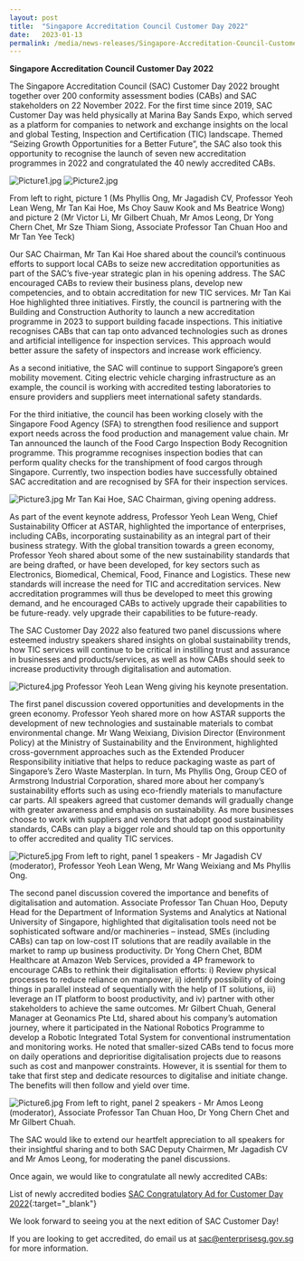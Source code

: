 ```yaml
---
layout: post
title:  "Singapore Accreditation Council Customer Day 2022"
date:   2023-01-13
permalink: /media/news-releases/Singapore-Accreditation-Council-Customer-Day-2022
---
```


**Singapore Accreditation Council Customer Day 2022**

The Singapore Accreditation Council (SAC) Customer Day 2022 brought together over 200 conformity assessment bodies (CABs) and SAC stakeholders on 22 November 2022. For the first time since 2019, SAC Customer Day was held physically at Marina Bay Sands Expo, which served as a platform for companies to network and exchange insights on the local and global Testing, Inspection and Certification (TIC) landscape. Themed “Seizing Growth Opportunities for a Better Future”, the SAC also took this opportunity to recognise the launch of seven new accreditation programmes in 2022 and congratulated the 40 newly accredited CABs.  

 ![Picture1.jpg](/images/press-release/photos/Picture1.jpg)
 ![Picture2.jpg](/images/press-release/photos/Picture2.jpg)
 
  From left to right, picture 1 (Ms Phyllis Ong, Mr Jagadish CV, Professor Yeoh Lean Weng, Mr Tan Kai Hoe, Ms Choy Sauw Kook and Ms Beatrice Wong) and picture 2 (Mr Victor Li, Mr Gilbert Chuah, Mr Amos Leong, Dr Yong Chern Chet, Mr Sze Thiam Siong, Associate Professor Tan Chuan Hoo and Mr Tan Yee Teck)


Our SAC Chairman, Mr Tan Kai Hoe shared about the council’s continuous efforts to support local CABs to seize new accreditation opportunities as part of the SAC’s five-year strategic plan in his opening address. The SAC encouraged CABs to review their business plans, develop new competencies, and to obtain accreditation for new TIC services. Mr Tan Kai Hoe highlighted three initiatives. Firstly, the council is partnering with the Building and Construction Authority to launch a new accreditation programme in 2023 to support building facade inspections. This initiative recognises CABs that can tap onto advanced technologies such as drones and artificial intelligence for inspection services. This approach would better assure the safety of inspectors and increase work efficiency. 


As a second initiative, the SAC will continue to support Singapore’s green mobility movement. Citing electric vehicle charging infrastructure as an example, the council is working with accredited testing laboratories to ensure providers and suppliers meet international safety standards. 


For the third initiative, the council has been working closely with the Singapore Food Agency (SFA) to strengthen food resilience and support export needs across the food production and management value chain. Mr Tan announced the launch of the Food Cargo Inspection Body Recognition programme. This programme recognises inspection bodies that can perform quality checks for the transhipment of food cargos through Singapore. Currently, two inspection bodies have successfully obtained SAC accreditation and are recognised by SFA for their inspection services. 


 ![Picture3.jpg](/images/press-release/photos/Picture3.jpg)
 Mr Tan Kai Hoe, SAC Chairman, giving opening address.


As part of the event keynote address, Professor Yeoh Lean Weng, Chief Sustainability Officer at ASTAR, highlighted the importance of enterprises, including CABs, incorporating sustainability as an integral part of their business strategy. With the global transition towards a green economy, Professor Yeoh shared about some of the new sustainability standards that are being drafted, or have been developed, for key sectors such as Electronics, Biomedical, Chemical, Food, Finance and Logistics. These new standards will increase the need for TIC and accreditation services. New accreditation programmes will thus be developed to meet this growing demand, and he encouraged CABs to actively upgrade their capabilities to be future-ready. vely upgrade their capabilities to be future-ready. 


The SAC Customer Day 2022 also featured two panel discussions where esteemed industry speakers shared insights on global sustainability trends, how TIC services will continue to be critical in instilling trust and assurance in businesses and products/services, as well as how CABs should seek to increase productivity through digitalisation and automation. 


 ![Picture4.jpg](/images/press-release/photos/Picture4.jpg)
  Professor Yeoh Lean Weng giving his keynote presentation.


The first panel discussion covered opportunities and developments in the green economy. Professor Yeoh shared more on how ASTAR supports the development of new technologies and sustainable materials to combat environmental change. Mr Wang Weixiang, Division Director (Environment Policy) at the Ministry of Sustainability and the Environment, highlighted cross-government approaches such as the Extended Producer Responsibility initiative that helps to reduce packaging waste as part of Singapore’s Zero Waste Masterplan. In turn, Ms Phyllis Ong, Group CEO of Armstrong Industrial Corporation, shared more about her company’s sustainability efforts such as using eco-friendly materials to manufacture car parts. All speakers agreed that customer demands will gradually change with greater awareness and emphasis on sustainability. As more businesses choose to work with suppliers and vendors that adopt good sustainability standards, CABs can play a bigger role and should tap on this opportunity to offer accredited and quality TIC services.  


 ![Picture5.jpg](/images/press-release/photos/Picture5.jpg)
From left to right, panel 1 speakers - Mr Jagadish CV (moderator), Professor Yeoh Lean Weng, Mr Wang Weixiang and Ms Phyllis Ong.


The second panel discussion covered the importance and benefits of digitalisation and automation. Associate Professor Tan Chuan Hoo, Deputy Head for the Department of Information Systems and Analytics at National University of Singapore, highlighted that digitalisation tools need not be sophisticated software and/or machineries – instead, SMEs (including CABs) can tap on low-cost IT solutions that are readily available in the market to ramp up business productivity. Dr Yong Chern Chet, BDM Healthcare at Amazon Web Services, provided a 4P framework to encourage CABs to rethink their digitalisation efforts: i) Review physical processes to reduce reliance on manpower, ii) identify possibility of doing things in parallel instead of sequentially with the help of IT solutions, iii) leverage an IT platform to boost productivity, and iv) partner with other stakeholders to achieve the same outcomes. Mr Gilbert Chuah, General Manager at Geonamics Pte Ltd, shared about his company’s automation journey, where it participated in the National Robotics Programme to develop a Robotic Integrated Total System for conventional instrumentation and monitoring works. He noted that smaller-sized CABs tend to focus more on daily operations and deprioritise digitalisation projects due to reasons such as cost and manpower constraints. However, it is ssential for them to take that first step and dedicate resources to digitalise and initiate change. The benefits will then follow and yield over time. 


 ![Picture6.jpg](/images/press-release/photos/Picture6.jpg)
From left to right, panel 2 speakers - Mr Amos Leong (moderator), Associate Professor Tan Chuan Hoo, Dr Yong Chern Chet and Mr Gilbert Chuah.


The SAC would like to extend our heartfelt appreciation to all speakers for their insightful sharing and to both SAC Deputy Chairmen, Mr Jagadish CV and Mr Amos Leong, for moderating the panel discussions.

Once again, we would like to congratulate all newly accredited CABs: 

List of newly accredited bodies [SAC Congratulatory Ad for Customer Day 2022](https://go.gov.sg/sac-customer-day2022){:target="_blank"}




We look forward to seeing you at the next edition of SAC Customer Day!

If you are looking to get accredited, do email us at sac@enterprisesg.gov.sg for more information.
